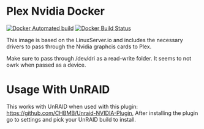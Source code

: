 # Plex Nvidia Docker

[![Docker Automated build](https://img.shields.io/docker/automated/bassrock/plex-nvidia-docker.svg)](https://github.com/bassrock/plex-nvidia-docker)
[![Docker Build Status](https://img.shields.io/docker/build/bassrock/plex-nvidia-docker.svg)](https://github.com/bassrock/plex-nvidia-docker)

This image is based on the LinuxServer.io and includes the necessary drivers to pass through the Nvidia graphcis cards to Plex.

Make sure to pass through /dev/dri as a read-write folder. It seems to not owrk when passed as a device.

# Usage With UnRAID

This works with UnRAID when used with this plugin: https://github.com/CHBMB/Unraid-NVIDIA-Plugin, After installing the plugin go to settings and pick your UnRAID build to install.
